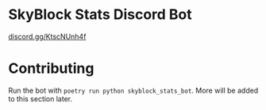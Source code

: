 # SkyBlock Stats Discord Bot

[discord.gg/KtscNUnh4f](https://discord.gg/KtscNUnh4f)

# Contributing

Run the bot with `poetry run python skyblock_stats_bot`. More will be added to this section later.
